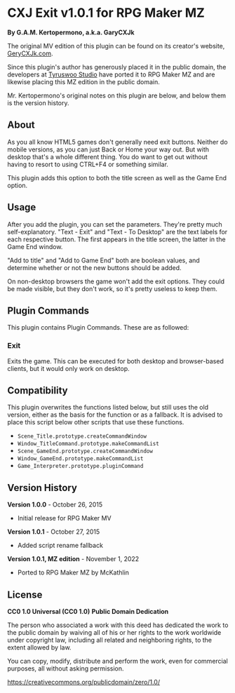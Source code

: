 # CXJ Exit v1.0.1 for RPG Maker MZ
**By G.A.M. Kertopermono, a.k.a. GaryCXJk**

The original MV edition of this plugin can be found on its creator's website, 
[GeryCXJk.com](https://area91.garycxjk.com/rmmv/plugins/misc/exit).

Since this plugin's author has generously placed it in the public domain,
the developers at [Tyruswoo Studio](https://www.tyruswoo.com/) have ported it
to RPG Maker MZ and are likewise placing this MZ edition in the public domain.

Mr. Kertopermono's original notes on this plugin are below,
and below them is the version history.

## About

As you all know HTML5 games don't generally need exit buttons. Neither do
mobile versions, as you can just Back or Home your way out. But with desktop
that's a whole different thing. You do want to get out without having to
resort to using CTRL+F4 or something similar.

This plugin adds this option to both the title screen as well as the Game
End option.

## Usage

After you add the plugin, you can set the parameters. They're pretty much
self-explanatory. "Text - Exit" and "Text - To Desktop" are the text labels
for each respective button. The first appears in the title screen, the
latter in the Game End window.

"Add to title" and "Add to Game End" both are boolean values, and determine
whether or not the new buttons should be added.

On non-desktop browsers the game won't add the exit options. They could be
made visible, but they don't work, so it's pretty useless to keep them.

## Plugin Commands

This plugin contains Plugin Commands. These are as followed:

### Exit
Exits the game. This can be executed for both desktop and browser-based
clients, but it would only work on desktop.

## Compatibility

This plugin overwrites the functions listed below, but still uses the old
version, either as the basis for the function or as a fallback. It is
advised to place this script below other scripts that use these functions.

- `Scene_Title.prototype.createCommandWindow`
- `Window_TitleCommand.prototype.makeCommandList`
- `Scene_GameEnd.prototype.createCommandWindow`
- `Window_GameEnd.prototype.makeCommandList`
- `Game_Interpreter.prototype.pluginCommand`

## Version History

**Version 1.0.0** - October 26, 2015
* Initial release for RPG Maker MV

**Version 1.0.1** - October 27, 2015
* Added script rename fallback

**Version 1.0.1, MZ edition** - November 1, 2022
* Ported to RPG Maker MZ by McKathlin

## License

**CC0 1.0 Universal (CC0 1.0)**
**Public Domain Dedication**

The person who associated a work with this deed has dedicated the work to
the public domain by waiving all of his or her rights to the work worldwide
under copyright law, including all related and neighboring rights, to the
extent allowed by law.

You can copy, modify, distribute and perform the work, even for commercial
purposes, all without asking permission.

https://creativecommons.org/publicdomain/zero/1.0/